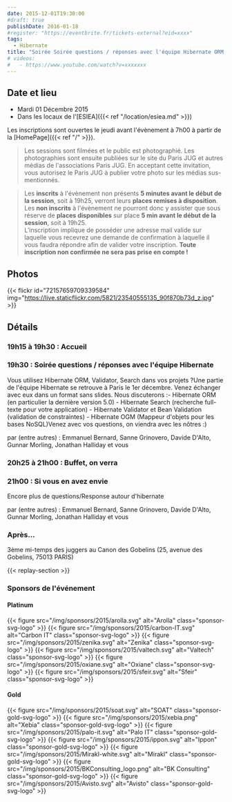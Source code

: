 ```yaml
---
date: 2015-12-01T19:30:00
#draft: true
publishDate: 2016-01-18
#register: "https://eventbrite.fr/tickets-external?eid=xxxx"
tags:
  - Hibernate
title: "Soirée Soirée questions / réponses avec l'équipe Hibernate ORM, Validator, Search..."
# videos:
#   - https://www.youtube.com/watch?v=xxxxxxx
---
```


## Date et lieu

- Mardi 01 Décembre 2015
- Dans les locaux de l'[ESIEA]({{< ref "/location/esiea.md" >}})

Les inscriptions sont ouvertes le jeudi avant l'évènement à 7h00 à partir de la [HomePage]({{< ref "/" >}}).

> Les sessions sont filmées et le public est photographié. Les photographies sont ensuite publiées sur le site du Paris JUG et autres médias de l'associations Paris JUG. En acceptant cette invitation, vous autorisez le Paris JUG à publier votre photo sur les médias sus-mentionnés.

> Les **inscrits** à l'évènement non présents **5 minutes avant le début de la session**, soit à 19h25, verront leurs **places remises à disposition**.  
> Les **non inscrits** à l'évènement ne pourront donc y assister que sous réserve de **places disponibles** sur place **5 min avant le début de la session**, soit à 19h25.  
> L’inscription implique de posséder une adresse mail valide sur laquelle vous recevrez une demande de confirmation à laquelle il vous faudra répondre afin de valider votre inscription.
> **Toute inscription non confirmée ne sera pas prise en compte !**

## Photos

{{< flickr id="72157659709339584" img="https://live.staticflickr.com/5821/23540555135_90f870b73d_z.jpg" >}}

## Détails

### 19h15 à 19h30 : Accueil

### 19h30 : Soirée questions / réponses avec l'équipe Hibernate

Vous utilisez Hibernate ORM, Validator, Search dans vos projets ?Une partie de l'équipe Hibernate se retrouve à Paris le 1er décembre. Venez échanger avec eux dans un format sans slides. Nous discuterons :- Hibernate ORM (en particulier la dernière version 5.0) - Hibernate Search (recherche full-texte pour votre application) - Hibernate Validator et Bean Validation (validation de constraintes) - Hibernate OGM (Mappeur d'objets pour les bases NoSQL)Venez avec vos questions, on viendra avec les nôtres :)

par (entre autres) : Emmanuel Bernard, Sanne Grinovero, Davide D'Alto, Gunnar Morling, Jonathan Halliday et vous

### 20h25 à 21h00 : Buffet, on verra

### 21h00 : Si vous en avez envie

Encore plus de questions/Response autour d'hibernate

par (entre autres) : Emmanuel Bernard, Sanne Grinovero, Davide D'Alto, Gunnar Morling, Jonathan Halliday et vous

### Après…

3ème mi-temps des juggers au Canon des Gobelins (25, avenue des Gobelins, 75013 PARIS)

{{< replay-section >}}

### Sponsors de l'événement

#### Platinum

{{< figure src="/img/sponsors/2015/arolla.svg" alt="Arolla" class="sponsor-svg-logo" >}}
{{< figure src="/img/sponsors/2015/carbon-IT.svg" alt="Carbon IT" class="sponsor-svg-logo" >}}
{{< figure src="/img/sponsors/2015/zenika.svg" alt="Zenika" class="sponsor-svg-logo" >}}
{{< figure src="/img/sponsors/2015/valtech.svg" alt="Valtech" class="sponsor-svg-logo" >}}
{{< figure src="/img/sponsors/2015/oxiane.svg" alt="Oxiane" class="sponsor-svg-logo" >}}
{{< figure src="/img/sponsors/2015/sfeir.svg" alt="Sfeir" class="sponsor-svg-logo" >}}

#### Gold

{{< figure src="/img/sponsors/2015/soat.svg" alt="SOAT" class="sponsor-gold-svg-logo" >}}
{{< figure src="/img/sponsors/2015/xebia.png" alt="Xebia" class="sponsor-gold-svg-logo" >}}
{{< figure src="/img/sponsors/2015/palo-it.svg" alt="Palo IT" class="sponsor-gold-svg-logo" >}}
{{< figure src="/img/sponsors/2015/ippon.svg" alt="Ippon" class="sponsor-gold-svg-logo" >}}
{{< figure src="/img/sponsors/2015/Mirakl-white.svg" alt="Mirakl" class="sponsor-gold-svg-logo" >}}
{{< figure src="/img/sponsors/2015/BKConsulting_logo.png" alt="BK Consulting" class="sponsor-gold-svg-logo" >}}
{{< figure src="/img/sponsors/2015/Avisto.svg" alt="Avisto" class="sponsor-gold-svg-logo" >}}
